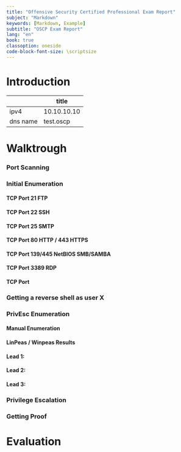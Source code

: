```yaml
---
title: "Offensive Security Certified Professional Exam Report"
subject: "Markdown"
keywords: [Markdown, Example]
subtitle: "OSCP Exam Report"
lang: "en"
book: true
classoption: oneside
code-block-font-size: \scriptsize
---
```


# Introduction
 | | title
----- | -----
ipv4 | 10.10.10.10
dns name | test.oscp


# Walktrough



### Port Scanning



### Initial Enumeration



#### TCP Port 21 FTP


#### TCP Port 22 SSH


#### TCP Port 25 SMTP


#### TCP Port 80 HTTP / 443 HTTPS


#### TCP Port 139/445 NetBIOS SMB/SAMBA


#### TCP Port 3389 RDP


#### TCP Port 



### Getting a reverse shell as user X



### PrivEsc Enumeration


#### Manual Enumeration


#### LinPeas / Winpeas Results


#### Lead 1:

 
#### Lead 2: 


#### Lead 3: 


### Privilege Escalation



### Getting Proof



# Evaluation





